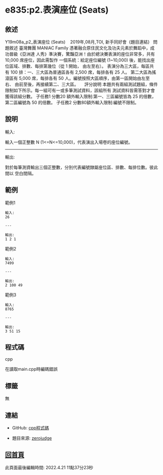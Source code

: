 # e835:p2.表演座位 (Seats)

## 敘述

Y19m08a_p2_表演座位 (Seats)    2019年,08月,TOI, 新手同好會  {題目連結}
 
問題敘述
臺灣舞團 MANIAC Family 憑著融合原住民文化及功夫元素於舞蹈中，成功晉級《亞洲達 人秀》準決賽，驚豔亞洲！由於總決賽表演的座位非常多，共有 10,000 席座位，因此需製作 一個系統：給定座位編號 (1~10,000) 後，能找出座位區域、排數、每排第幾位（從 1 開始， 由左至右）。 表演分為三大區，每區共有 100 排：一、三大區為普通區各有 2,500 席，每排各有 25 人。 第二大區為搖滾區有 5,000 席，每排各有 50 人。編號按照大區順序，由第一區開始由左至右、 由前至後，再接續第二、三大區。
 
 
評分說明 本題共有兩組測試題組，條件限制如下所示。每一組可有一或多筆測試資料，該組所有 測試資料皆需答對才會獲得該組分數。
子任務1 分數20 額外輸入限制:第一、三區編號皆為 25 的倍數，第二區編號為 50 的倍數。
子任務2 分數80額外輸入限制:編號不限制。
 


## 說明

輸入:

輸入一個正整數 N (1<=N<=10,000)，代表演出入場卷的座位編號。
 

---

輸出:

對於每筆測資輸出三個正整數，分別代表編號隸屬座位區、排數、每排位數。彼此間以 空白間隔。
 

## 範例
範例1

```
輸入:
26

---

輸出:
1 2 1

```
範例2

```
輸入:
7499

---

輸出:
2 100 49

```
範例3

```
輸入:
8765

---

輸出:
3 51 15

```

## 程式碼
cpp


在讀取main.cpp時編碼錯誤

## 標籤

無

## 連結
- GitHub: [cpp程式碼](https://github.com/henryleecode23/solve_record/blob/main/zerojudge/e835/main.cpp)


- 題目來源: [zerojudge](https://zerojudge.tw/ShowProblem?problemid=e835)

## [回首頁](https://henryleecode23.github.io/solve_record/)

此頁面最後編輯時間: 2022.4.21 11點37分23秒
